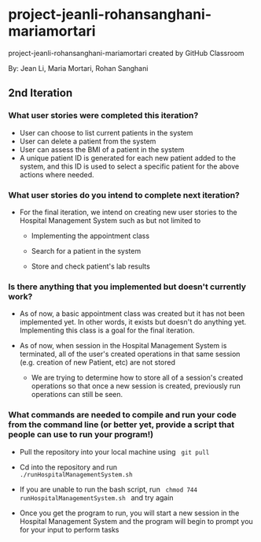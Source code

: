 # project-jeanli-rohansanghani-mariamortari
project-jeanli-rohansanghani-mariamortari created by GitHub Classroom

By: Jean Li, Maria Mortari, Rohan Sanghani

## 2nd Iteration

### What user stories were completed this iteration?

* User can choose to list current patients in the system
* User can delete a patient from the system
* User can assess the BMI of a patient in the system
* A unique patient ID is generated for each new patient added to the system, and this ID is used to select a specific patient for the above actions where needed.

### What user stories do you intend to complete next iteration?

* For the final iteration, we intend on creating new user stories to the Hospital Management System such as but not limited to

	* Implementing the appointment class
	
	* Search for a patient in the system
	
	* Store and check patient's lab results
	

### Is there anything that you implemented but doesn't currently work?

* As of now, a basic appointment class was created but it has not been implemented yet. In other words, it exists but doesn't do anything yet. Implementing this class is a goal for the final iteration.

* As of now, when session in the Hospital Management System is terminated, all of the user's created operations in that same session (e.g. creation of new Patient, etc) are not stored 
	* We are trying to determine how to store all of a session's created operations so that once a new session is created, previously run operations can still be seen.


### What commands are needed to compile and run your code from the command line (or better yet, provide a script that people can use to run your program!)

* Pull the repository into your local machine using <code> git pull </code>

* Cd into the repository and run <code> ./runHospitalManagementSystem.sh </code>

* If you are unable to run the bash script, run <code> chmod 744 runHospitalManagementSystem.sh </code> and try again

* Once you get the program to run, you will start a new session in the Hospital Management System and the program will begin to prompt you for your input to perform tasks



